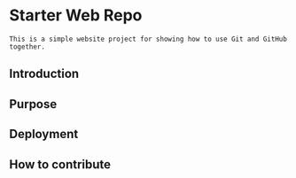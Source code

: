 # Starter Web Repo

	This is a simple website project for showing how to use Git and GitHub together.

## Introduction

## Purpose

## Deployment

## How to contribute